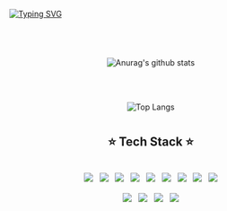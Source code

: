[![Typing SVG](https://readme-typing-svg.demolab.com?font=Fira+Code&pause=1000&color=00F771&width=435&lines=Hi+there+%F0%9F%91%8B)](https://git.io/typing-svg)
#
<br/>
<div align="center">
  
  ![Anurag's github stats](https://github-readme-stats.vercel.app/api?username=Deko252&show_icons=true&theme=tokyonight)

</div>

  <br/>
  <br/>

<div align="center">
  
![Top Langs](https://github-readme-stats.vercel.app/api/top-langs/?username=Deko252&layout=compact&theme=tokyonight)

</div>

#

<div align="center">
  
  ## ⭐️ Tech Stack ⭐️
  
<br/>

<div>
  <img src="https://img.shields.io/badge/HTML-c71a36?style=flat&logo=html5&logoColor=white">
  &nbsp;
  <img src="https://img.shields.io/badge/CSS-1572B6?style=flat&logo=css3&logoColor=white">
  &nbsp;
  <img src="https://img.shields.io/badge/java script-F7DF1E?style=flat&logo=javascript&logoColor=black">
  &nbsp;
  <img src="https://img.shields.io/badge/REACT-61DAFB?style=flat&logo=react&logoColor=white">
  &nbsp;
  <img src="https://img.shields.io/badge/Axios-5A29E4?style=flat&logo=Axios&logoColor=white">
  &nbsp;
  <img src="https://img.shields.io/badge/reactrouter-CA4245?style=flat&logo=reactrouter&logoColor=white">
  &nbsp;
  <img src="https://img.shields.io/badge/greensock-88CE02?style=flat&logo=greensock&logoColor=white">
  &nbsp;
  <img src="https://img.shields.io/badge/recoil-5A29E4?style=flat&logo=recoil&logoColor=white">
  &nbsp;
  <img src="https://img.shields.io/badge/jstl-F8DC75?style=flat&logo=jstl&logoColor=black">
  <br/>
  <br/>
  <img src="https://img.shields.io/badge/java-007396?style=flat&logo=java&logoColor=white">
  &nbsp;
  <img src="https://img.shields.io/badge/mysql-4479A1?style=flat&logo=mysql&logoColor=white">
  &nbsp;
  <img src="https://img.shields.io/badge/spring_boot-6DB33F?style=flat&logo=Sprin&logoColor=white"> 
  &nbsp;
  <img src="https://img.shields.io/badge/Mybaits-2496ED?style=flat&logo=mybaits&logoColor=white">
</div>
  
</div>

<!--
**Deko252/Deko252** is a ✨ _special_ ✨ repository because its `README.md` (this file) appears on your GitHub profile.

Here are some ideas to get you started:

- 🔭 I’m currently working on ...
- 🌱 I’m currently learning ...
- 👯 I’m looking to collaborate on ...
- 🤔 I’m looking for help with ...
- 💬 Ask me about ...
- 📫 How to reach me: ...
- 😄 Pronouns: ...
- ⚡ Fun fact: ...
-->
